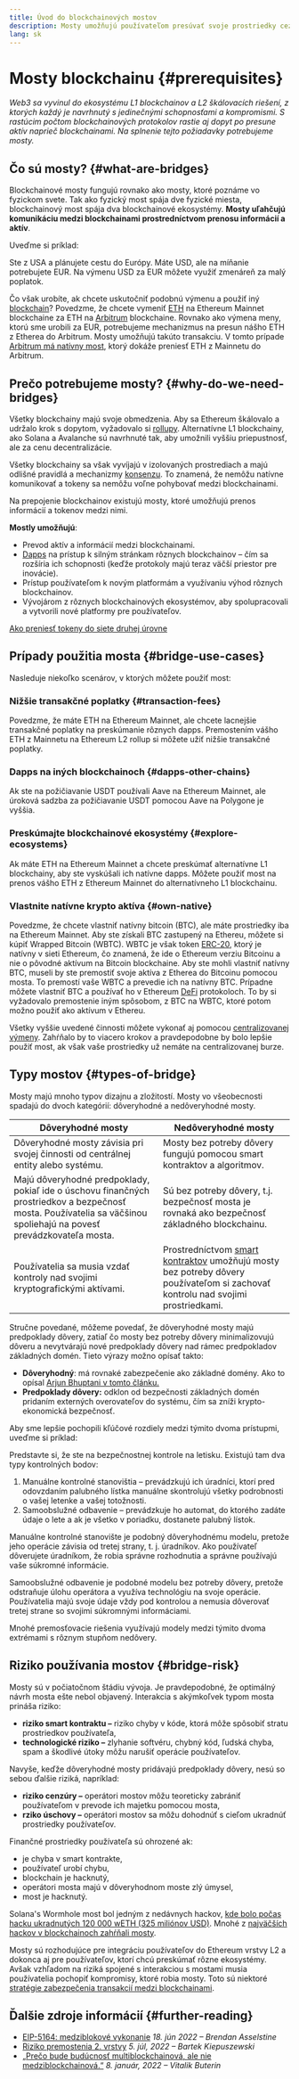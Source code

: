 ```yaml
---
title: Úvod do blockchainových mostov
description: Mosty umožňujú používateľom presúvať svoje prostriedky cez rôzne blockchainy
lang: sk
---
```


# Mosty blockchainu {#prerequisites}

_Web3 sa vyvinul do ekosystému L1 blockchainov a L2 škálovacích riešení, z ktorých každý je navrhnutý s jedinečnými schopnosťami a kompromismi. S rastúcim počtom blockchainových protokolov rastie aj dopyt po presune aktív naprieč blockchainami. Na splnenie tejto požiadavky potrebujeme mosty._

<Divider />

## Čo sú mosty? {#what-are-bridges}

Blockchainové mosty fungujú rovnako ako mosty, ktoré poznáme vo fyzickom svete. Tak ako fyzický most spája dve fyzické miesta, blockchainový most spája dva blockchainové ekosystémy. **Mosty uľahčujú komunikáciu medzi blockchainami prostredníctvom prenosu informácií a aktív**.

Uveďme si príklad:

Ste z USA a plánujete cestu do Európy. Máte USD, ale na míňanie potrebujete EUR. Na výmenu USD za EUR môžete využiť zmenáreň za malý poplatok.

Čo však urobíte, ak chcete uskutočniť podobnú výmenu a použiť iný [blockchain](/glossary/#blockchain)? Povedzme, že chcete vymeniť [ETH](/glossary/#ether) na Ethereum Mainnet blockchaine za ETH na [Arbitrum](https://arbitrum.io/) blockchaine. Rovnako ako výmena meny, ktorú sme urobili za EUR, potrebujeme mechanizmus na presun nášho ETH z Etherea do Arbitrum. Mosty umožňujú takúto transakciu. V tomto prípade [Arbitrum má natívny most](https://bridge.arbitrum.io/), ktorý dokáže preniesť ETH z Mainnetu do Arbitrum.

## Prečo potrebujeme mosty? {#why-do-we-need-bridges}

Všetky blockchainy majú svoje obmedzenia. Aby sa Ethereum škálovalo a udržalo krok s dopytom, vyžadovalo si [rollupy](/glossary/#rollups). Alternatívne L1 blockchainy, ako Solana a Avalanche sú navrhnuté tak, aby umožnili vyššiu priepustnosť, ale za cenu decentralizácie.

Všetky blockchainy sa však vyvíjajú v izolovaných prostrediach a majú odlišné pravidlá a mechanizmy [konsenzu](/glossary/#consensus). To znamená, že nemôžu natívne komunikovať a tokeny sa nemôžu voľne pohybovať medzi blockchainami.

Na prepojenie blockchainov existujú mosty, ktoré umožňujú prenos informácií a tokenov medzi nimi.

**Mostly umožňujú**:

- Prevod aktív a informácií medzi blockchainami.
- [Dapps](/glossary/#dapp) na prístup k silným stránkam rôznych blockchainov – čím sa rozšíria ich schopnosti (keďže protokoly majú teraz väčší priestor pre inovácie).
- Prístup používateľom k novým platformám a využívaniu výhod rôznych blockchainov.
- Vývojárom z rôznych blockchainových ekosystémov, aby spolupracovali a vytvorili nové platformy pre používateľov.

[Ako preniesť tokeny do siete druhej úrovne](/guides/how-to-use-a-bridge/)

<Divider />

## Prípady použitia mosta {#bridge-use-cases}

Nasleduje niekoľko scenárov, v ktorých môžete použiť most:

### Nižšie transakčné poplatky {#transaction-fees}

Povedzme, že máte ETH na Ethereum Mainnet, ale chcete lacnejšie transakčné poplatky na preskúmanie rôznych dapps. Premostením vášho ETH z Mainnetu na Ethereum L2 rollup si môžete užiť nižšie transakčné poplatky.

### Dapps na iných blockchainoch {#dapps-other-chains}

Ak ste na požičiavanie USDT používali Aave na Ethereum Mainnet, ale úroková sadzba za požičiavanie USDT pomocou Aave na Polygone je vyššia.

### Preskúmajte blockchainové ekosystémy {#explore-ecosystems}

Ak máte ETH na Ethereum Mainnet a chcete preskúmať alternatívne L1 blockchainy, aby ste vyskúšali ich natívne dapps. Môžete použiť most na prenos vášho ETH z Ethereum Mainnet do alternatívneho L1 blockchainu.

### Vlastnite natívne krypto aktíva {#own-native}

Povedzme, že chcete vlastniť natívny bitcoin (BTC), ale máte prostriedky iba na Ethereum Mainnet. Aby ste získali BTC zastupený na Ethereu, môžete si kúpiť Wrapped Bitcoin (WBTC). WBTC je však token [ERC-20](/glossary/#erc-20), ktorý je natívny v sieti Ethereum, čo znamená, že ide o Ethereum verziu Bitcoinu a nie o pôvodné aktívum na Bitcoin blockchaine. Aby ste mohli vlastniť natívny BTC, museli by ste premostiť svoje aktíva z Etherea do Bitcoinu pomocou mosta. To premostí vaše WBTC a prevedie ich na natívny BTC. Prípadne môžete vlastniť BTC a používať ho v Ethereum [DeFi](/glossary/#defi) protokoloch. To by si vyžadovalo premostenie iným spôsobom, z BTC na WBTC, ktoré potom možno použiť ako aktívum v Ethereu.

<Alert variant="update">
<AlertEmoji text=":bulb:"/>
<AlertContent>
<AlertDescription>
  Všetky vyššie uvedené činnosti môžete vykonať aj pomocou <a href="/get-eth/">centralizovanej výmeny</a>. Zahŕňalo by to viacero krokov a pravdepodobne by bolo lepšie použiť most, ak však vaše prostriedky už nemáte na centralizovanej burze.
</AlertDescription>
</AlertContent>
</Alert>

<Divider />

## Typy mostov {#types-of-bridge}

Mosty majú mnoho typov dizajnu a zložitostí. Mosty vo všeobecnosti spadajú do dvoch kategórií: dôveryhodné a nedôveryhodné mosty.

| Dôveryhodné mosty                                                                                                                                                   | Nedôveryhodné mosty                                                                                                                                          |
| ------------------------------------------------------------------------------------------------------------------------------------------------------------------- | ------------------------------------------------------------------------------------------------------------------------------------------------------------ |
| Dôveryhodné mosty závisia pri svojej činnosti od centrálnej entity alebo systému.                                                                                   | Mosty bez potreby dôvery fungujú pomocou smart kontraktov a algoritmov.                                                                                      |
| Majú dôveryhodné predpoklady, pokiaľ ide o úschovu finančných prostriedkov a bezpečnosť mosta. Používatelia sa väčšinou spoliehajú na povesť prevádzkovateľa mosta. | Sú bez potreby dôvery, t.j. bezpečnosť mosta je rovnaká ako bezpečnosť základného blockchainu.                                                               |
| Používatelia sa musia vzdať kontroly nad svojimi kryptografickými aktívami.                                                                                         | Prostredníctvom [smart kontraktov](/glossary/#smart-contract) umožňujú mosty bez potreby dôvery používateľom si zachovať kontrolu nad svojimi prostriedkami. |

Stručne povedané, môžeme povedať, že dôveryhodné mosty majú predpoklady dôvery, zatiaľ čo mosty bez potreby dôvery minimalizovujú dôveru a nevytvárajú nové predpoklady dôvery nad rámec predpokladov základných domén. Tieto výrazy možno opísať takto:

- **Dôveryhodný**: má rovnaké zabezpečenie ako základné domény. Ako to opísal [Arjun Bhuptani v tomto článku.](https://medium.com/connext/the-interoperability-trilemma-657c2cf69f17)
- **Predpoklady dôvery:** odklon od bezpečnosti základných domén pridaním externých overovateľov do systému, čím sa zníži krypto-ekonomická bezpečnosť.

Aby sme lepšie pochopili kľúčové rozdiely medzi týmito dvoma prístupmi, uveďme si príklad:

Predstavte si, že ste na bezpečnostnej kontrole na letisku. Existujú tam dva typy kontrolných bodov:

1. Manuálne kontrolné stanovištia – prevádzkujú ich úradníci, ktorí pred odovzdaním palubného lístka manuálne skontrolujú všetky podrobnosti o vašej letenke a vašej totožnosti.
2. Samoobslužné odbavenie – prevádzkuje ho automat, do ktorého zadáte údaje o lete a ak je všetko v poriadku, dostanete palubný lístok.

Manuálne kontrolné stanovište je podobný dôveryhodnému modelu, pretože jeho operácie závisia od tretej strany, t. j. úradníkov. Ako používateľ dôverujete úradníkom, že robia správne rozhodnutia a správne používajú vaše súkromné ​​informácie.

Samoobslužné odbavenie je podobné modelu bez potreby dôvery, pretože odstraňuje úlohu operátora a využíva technológiu na svoje operácie. Používatelia majú svoje údaje vždy pod kontrolou a nemusia dôverovať tretej strane so svojimi súkromnými ​​informáciami.

Mnohé premosťovacie riešenia využívajú modely medzi týmito dvoma extrémami s rôznym stupňom nedôvery.

<Divider />

## Riziko používania mostov {#bridge-risk}

Mosty sú v počiatočnom štádiu vývoja. Je pravdepodobné, že optimálný návrh mosta ešte nebol objavený. Interakcia s akýmkoľvek typom mosta prináša riziko:

- **riziko smart kontraktu –** riziko chyby v kóde, ktorá môže spôsobiť stratu prostriedkov používateľa,
- **technologické riziko –** zlyhanie softvéru, chybný kód, ľudská chyba, spam a škodlivé útoky môžu narušiť operácie používateľov.

Navyše, keďže dôveryhodné mosty pridávajú predpoklady dôvery, nesú so sebou ďalšie riziká, napríklad:

- **riziko cenzúry –** operátori mostov môžu teoreticky zabrániť používateľom v prevode ich majetku pomocou mosta,
- **rziko úschovy –** operátori mostov sa môžu dohodnúť s cieľom ukradnúť prostriedky používateľov.

Finančné prostriedky používateľa sú ohrozené ak:

- je chyba v smart kontrakte,
- používateľ urobí chybu,
- blockchain je hacknutý,
- operátori mosta majú v dôveryhodnom moste zlý úmysel,
- most je hacknutý.

Solana's Wormhole most bol jedným z nedávnych hackov, [kde bolo počas hacku ukradnutých 120 000 wETH (325 miliónov USD)](https://rekt.news/wormhole-rekt/). Mnohé z [najväčších hackov v blockchainoch zahŕňali mosty](https://rekt.news/leaderboard/).

Mosty sú rozhodujúce pre integráciu používateľov do Ethereum vrstvy L2 a dokonca aj pre používateľov, ktorí chcú preskúmať rôzne ekosystémy. Avšak vzhľadom na riziká spojené s interakciou s mostami musia používatelia pochopiť kompromisy, ktoré robia mosty. Toto sú niektoré [stratégie zabezpečenia transakcií medzi blockchainami](https://blog.debridge.finance/10-strategies-for-cross-chain-security-8ed5f5879946).

<Divider />

## Ďalšie zdroje informácií {#further-reading}

- [EIP-5164: medziblokové vykonanie](https://ethereum-magicians.org/t/eip-5164-cross-chain-execution/9658) _18. jún 2022 – Brendan Asselstine_
- [Riziko premostenia 2. vrstvy](https://gov.l2beat.com/t/l2bridge-risk-framework/31) _5. júl, 2022 – Bartek Kiepuszewski_
- [„Prečo bude budúcnosť multiblockchainová, ale nie medziblockchainová.“](https://old.reddit.com/r/ethereum/comments/rwojtk/ama_we_are_the_efs_research_team_pt_7_07_january/hrngyk8/) _8. január, 2022 – Vitalik Buterin_
